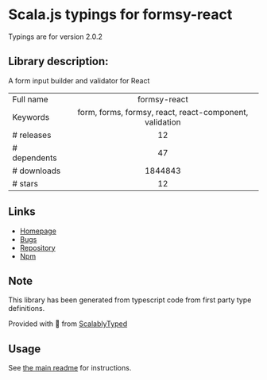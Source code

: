 
# Scala.js typings for formsy-react

Typings are for version 2.0.2

## Library description:
A form input builder and validator for React

|                    |                 |
| ------------------ | :-------------: |
| Full name          | formsy-react |
| Keywords           | form, forms, formsy, react, react-component, validation |
| # releases         | 12 |
| # dependents       | 47 |
| # downloads        | 1844843 |
| # stars            | 12 |

## Links
- [Homepage](https://github.com/formsy/formsy-react)
- [Bugs](https://github.com/formsy/formsy-react/issues)
- [Repository](https://github.com/formsy/formsy-react)
- [Npm](https://www.npmjs.com/package/formsy-react)
    


## Note
This library has been generated from typescript code from first party type definitions.

Provided with :purple_heart: from [ScalablyTyped](https://github.com/oyvindberg/ScalablyTyped)

## Usage
See [the main readme](../../readme.md) for instructions.


